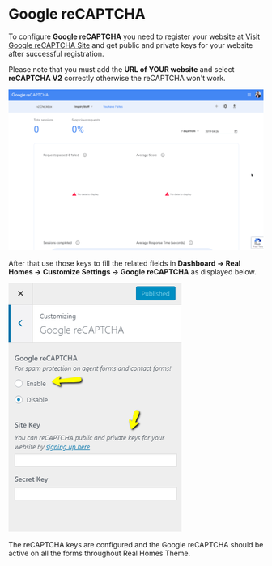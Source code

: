 # Google reCAPTCHA

To configure **Google reCAPTCHA** you need to register your website at [Visit Google reCAPTCHA Site](https://www.google.com/recaptcha/intro/index.html) and get public and private keys for your website after successful registration.

Please note that you must add the **URL of YOUR website** and select **reCAPTCHA V2** correctly otherwise the reCAPTCHA won't work. 

![Register a New Site - Google reCAPTCHA](images/google-recaptcha/register-new-site-google-recaptcha.gif) 

After that use those keys to fill the related fields in **Dashboard → Real Homes → Customize Settings → Google reCAPTCHA** as displayed below.

![Register a New Site - Google reCAPTCHA](images/google-recaptcha/google-recaptcha-api-settings.png)

The reCAPTCHA keys are configured and the Google reCAPTCHA should be active on all the forms throughout Real Homes Theme.
